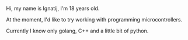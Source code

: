 Hi, my name is Ignatij, I'm 18 years old.

At the moment, I'd like to try working with programming microcontrollers.

Currently I know only golang, C++ and a little bit of python.

<!---
Ignatij3/Ignatij3 is a ✨ special ✨ repository because its `README.md` (this file) appears on your GitHub profile.
You can click the Preview link to take a look at your changes.
--->
